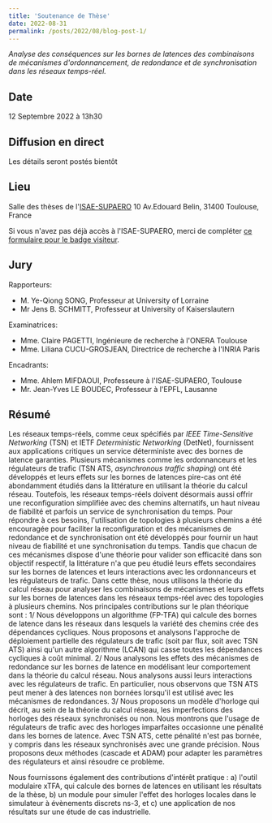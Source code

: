 ```yaml
---
title: 'Soutenance de Thèse'
date: 2022-08-31
permalink: /posts/2022/08/blog-post-1/
---
```


*Analyse des conséquences sur les bornes de latences des combinaisons de mécanismes d'ordonnancement, de redondance et de synchronisation dans les réseaux temps-réel.*

Date
----

12 Septembre 2022 à 13h30

Diffusion en direct
-------------------

Les détails seront postés bientôt

Lieu
-----

Salle des thèses de l'[ISAE-SUPAERO](https://goo.gl/maps/E7S9nqRoXpencSFB7)
10 Av.Edouard Belin, 31400 Toulouse, France

Si vous n'avez pas déjà accès à l'ISAE-SUPAERO, merci de compléter [ce formulaire pour le badge visiteur](https://forms.gle/M9DjoZmAGXxhghbF7).

Jury
----

Rapporteurs:

- M. Ye-Qiong SONG, Professeur at University of Lorraine
- Mr Jens B. SCHMITT, Professeur at University of Kaiserslautern

Examinatrices:

- Mme. Claire PAGETTI, Ingénieure de recherche à l'ONERA Toulouse
- Mme. Liliana CUCU-GROSJEAN, Directrice de recherche à l'INRIA Paris

Encadrants:

- Mme. Ahlem MIFDAOUI, Professeure à l'ISAE-SUPAERO, Toulouse
- Mr. Jean-Yves LE BOUDEC, Professeur à l'EPFL, Lausanne

Résumé
------

Les réseaux temps-réels, comme ceux spécifiés par *IEEE Time-Sensitive Networking* (TSN) et IETF *Deterministic Networking* (DetNet), fournissent aux applications critiques un service déterministe avec des bornes de latence garanties.
Plusieurs mécanismes comme les ordonnanceurs et les régulateurs de trafic (TSN ATS, *asynchronous traffic shaping*) ont été développés et leurs effets sur les bornes de latences pire-cas ont été abondamment étudiés dans la littérature en utilisant la théorie du calcul réseau.
Toutefois, les réseaux temps-réels doivent désormais aussi offrir une reconfiguration simplifiée avec des chemins alternatifs, un haut niveau de fiabilité et parfois un service de synchronisation du temps.
Pour répondre à ces besoins, l'utilisation de topologies à plusieurs chemins a été encouragée pour faciliter la reconfiguration et des mécanismes de redondance et de synchronisation ont été développés pour fournir un haut niveau de fiabilité et une synchronisation du temps.
Tandis que chacun de ces mécanismes dispose d'une théorie pour valider son efficacité dans son objectif respectif, la littérature n'a que peu étudié leurs effets secondaires sur les bornes de latences et leurs interactions avec les ordonnanceurs et les régulateurs de trafic.
Dans cette thèse, nous utilisons la théorie du calcul réseau pour analyser les combinaisons de mécanismes et leurs effets sur les bornes de latences dans les réseaux temps-réel avec des topologies à plusieurs chemins.
Nos principales contributions sur le plan théorique sont :
1/ Nous développons un algorithme (FP-TFA) qui calcule des bornes de latence dans les réseaux dans lesquels la variété des chemins crée des dépendances cycliques.
Nous proposons et analysons l'approche de déploiement partielle des régulateurs de trafic (soit par flux, soit avec TSN ATS) ainsi qu'un autre algorithme (LCAN) qui casse toutes les dépendances cycliques à coût minimal.
2/ Nous analysons les effets des mécanismes de redondance sur les bornes de latence en modélisant leur comportement dans la théorie du calcul réseau.
Nous analysons aussi leurs interactions avec les régulateurs de trafic.
En particulier, nous observons que TSN ATS peut mener à des latences non bornées lorsqu'il est utilisé avec les mécanismes de redondances.
3/ Nous proposons un modèle d'horloge qui décrit, au sein de la théorie du calcul réseau, les imperfections des horloges des réseaux synchronisés ou non.
Nous montrons que l'usage de régulateurs de trafic avec des horloges imparfaites occasionne une pénalité dans les bornes de latence.
Avec TSN ATS, cette pénalité n'est pas bornée, y compris dans les réseaux synchronisés avec une grande précision.
Nous proposons deux méthodes (cascade et ADAM) pour adapter les paramètres des régulateurs et ainsi résoudre ce problème.

Nous fournissons également des contributions d'intérêt pratique :
a) l'outil modulaire xTFA, qui calcule des bornes de latences en utilisant les résultats de la thèse,
b) un module pour simuler l'effet des horloges locales dans le simulateur à évènements discrets ns-3, et
c) une application de nos résultats sur une étude de cas industrielle.